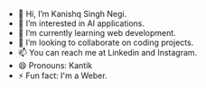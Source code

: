 - 👋 Hi, I’m Kanishq Singh Negi.
- 👀 I’m interested in AI applications.
- 🌱 I’m currently learning web development.
- 💞️ I’m looking to collaborate on coding projects.
- 📫 You can reach me at Linkedin and Instagram.
- 😄 Pronouns: Kantik
- ⚡ Fun fact: I'm a Weber.
